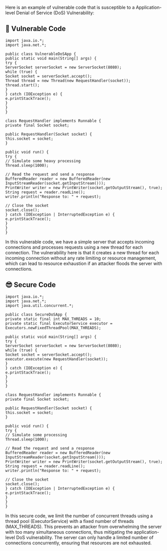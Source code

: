 Here is an example of vulnerable code that is susceptible to a Application-level Denial of Service (DoS) Vulnerability:

## 🥺 Vulnerable Code 
```
import java.io.*;
import java.net.*;

public class VulnerableDoSApp {
public static void main(String[] args) {
try {
ServerSocket serverSocket = new ServerSocket(8080);
while (true) {
Socket socket = serverSocket.accept();
Thread thread = new Thread(new RequestHandler(socket));
thread.start();
}
} catch (IOException e) {
e.printStackTrace();
}
}
}

class RequestHandler implements Runnable {
private final Socket socket;

public RequestHandler(Socket socket) {
this.socket = socket;
}

public void run() {
try {
// Simulate some heavy processing
Thread.sleep(1000);

// Read the request and send a response
BufferedReader reader = new BufferedReader(new InputStreamReader(socket.getInputStream()));
PrintWriter writer = new PrintWriter(socket.getOutputStream(), true);
String request = reader.readLine();
writer.println("Response to: " + request);

// Close the socket
socket.close();
} catch (IOException | InterruptedException e) {
e.printStackTrace();
}
}
}
```

In this vulnerable code, we have a simple server that accepts incoming connections and processes requests using a new thread for each connection. The vulnerability here is that it creates a new thread for each incoming connection without any rate limiting or resource management, which can lead to resource exhaustion if an attacker floods the server with connections.

## 😎 Secure Code 
```
import java.io.*;
import java.net.*;
import java.util.concurrent.*;

public class SecureDoSApp {
private static final int MAX_THREADS = 10;
private static final ExecutorService executor = Executors.newFixedThreadPool(MAX_THREADS);

public static void main(String[] args) {
try {
ServerSocket serverSocket = new ServerSocket(8080);
while (true) {
Socket socket = serverSocket.accept();
executor.execute(new RequestHandler(socket));
}
} catch (IOException e) {
e.printStackTrace();
}
}
}

class RequestHandler implements Runnable {
private final Socket socket;

public RequestHandler(Socket socket) {
this.socket = socket;
}

public void run() {
try {
// Simulate some processing
Thread.sleep(1000);

// Read the request and send a response
BufferedReader reader = new BufferedReader(new InputStreamReader(socket.getInputStream()));
PrintWriter writer = new PrintWriter(socket.getOutputStream(), true);
String request = reader.readLine();
writer.println("Response to: " + request);

// Close the socket
socket.close();
} catch (IOException | InterruptedException e) {
e.printStackTrace();
}
}
}
```
In this secure code, we limit the number of concurrent threads using a thread pool (ExecutorService) with a fixed number of threads (MAX_THREADS). This prevents an attacker from overwhelming the server with too many simultaneous connections, thus mitigating the application-level DoS vulnerability. The server can only handle a limited number of connections concurrently, ensuring that resources are not exhausted.
